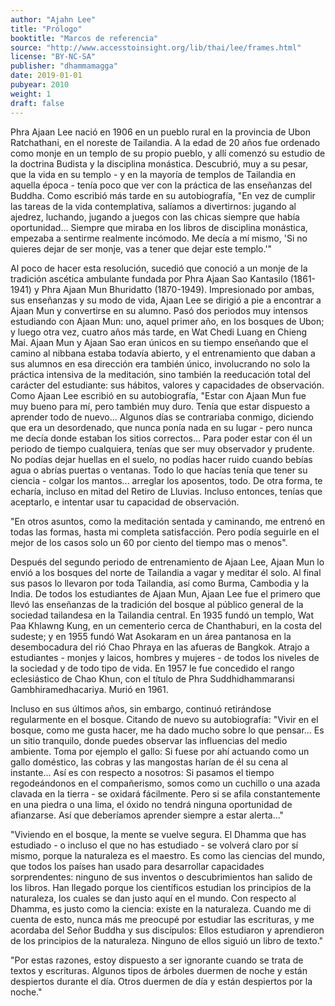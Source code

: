 ```yaml
---
author: "Ajahn Lee"
title: "Prólogo"
booktitle: "Marcos de referencia"
source: "http://www.accesstoinsight.org/lib/thai/lee/frames.html"
license: "BY-NC-SA"
publisher: "dhammamagga"
date: 2019-01-01
pubyear: 2010 
weight: 1
draft: false
---
```

Phra Ajaan Lee nació en 1906 en un pueblo rural en la provincia de Ubon Ratchathani, en el noreste de Tailandia. A la edad de 20 años fue ordenado como monje en un templo de su propio pueblo, y allí comenzó su estudio de la doctrina Budista y la disciplina monástica. Descubrió, muy a su pesar, que la vida en su templo - y en la mayoría de templos de Tailandia en aquella época - tenía poco que ver con la práctica de las enseñanzas del Buddha. Como escribió más tarde en su autobiografía, "En vez de cumplir las tareas de la vida contemplativa, salíamos a divertirnos: jugando al ajedrez, luchando, jugando a juegos con las chicas siempre que había oportunidad... Siempre que miraba en los libros de disciplina monástica, empezaba a sentirme realmente incómodo. Me decía a mí mismo, 'Si no quieres dejar de ser monje, vas a tener que dejar este templo.'"  

Al poco de hacer esta resolución, sucedió que conoció a un monje de la tradición ascética ambulante fundada por Phra Ajaan Sao Kantasilo (1861-1941) y Phra Ajaan Mun Bhuridatto (1870-1949). Impresionado por ambas, sus enseñanzas y su modo de vida, Ajaan Lee se dirigió a pie a encontrar a Ajaan Mun y convertirse en su alumno. Pasó dos periodos muy intensos estudiando con Ajaan Mun: uno, aquel primer año, en los bosques de Ubon; y luego otra vez, cuatro años más tarde, en Wat Chedi Luang en Chieng Mai. Ajaan Mun y Ajaan Sao eran únicos en su tiempo enseñando que el camino al nibbana estaba todavía abierto, y el entrenamiento que daban a sus alumnos en esa dirección era también único, involucrando no solo la práctica intensiva de la meditación, sino también la reeducación total del carácter del estudiante: sus hábitos, valores y capacidades de observación. Como Ajaan Lee escribió en su autobiografía, "Estar con Ajaan Mun fue muy bueno para mí, pero también muy duro. Tenía que estar dispuesto a aprender todo de nuevo... Algunos días se contrariaba conmigo, diciendo que era un desordenado, que nunca ponía nada en su lugar - pero nunca me decía donde estaban los sitios correctos... Para poder estar con él un periodo de tiempo cualquiera, tenías que ser muy observador y prudente. No podías dejar huellas en el suelo, no podías hacer ruido cuando bebías agua o abrías puertas o ventanas. Todo lo que hacías tenía que tener su ciencia - colgar los mantos... arreglar los aposentos, todo. De otra forma, te echaría, incluso en mitad del Retiro de Lluvias. Incluso entonces, tenías que aceptarlo, e intentar usar tu capacidad de observación.  

"En otros asuntos, como la meditación sentada y caminando, me entrenó en todas las formas, hasta mi completa satisfacción. Pero podía seguirle en el mejor de los casos solo un 60 por ciento del tiempo mas o menos".  

Después del segundo periodo de entrenamiento de Ajaan Lee, Ajaan Mun lo envió a los bosques del norte de Tailandia a vagar y meditar él solo. Al final sus pasos lo llevaron por toda Tailandia, así como Burma, Cambodia y la India. De todos los estudiantes de Ajaan Mun, Ajaan Lee fue el primero que llevó las enseñanzas de la tradición del bosque al público general de la sociedad tailandesa en la Tailandia central. En 1935 fundó un templo, Wat Paa Khlawng Kung, en un cementerio cerca de Chanthaburi, en la costa del sudeste; y en 1955 fundó Wat Asokaram en un área pantanosa en la desembocadura del rió Chao Phraya en las afueras de Bangkok. Atrajo a estudiantes - monjes y laicos, hombres y mujeres - de todos los niveles de la sociedad y de todo tipo de vida. En 1957 le fue concedido el rango eclesiástico de Chao Khun, con el título de Phra Suddhidhammaransi Gambhiramedhacariya. Murió en 1961.  

Incluso en sus últimos años, sin embargo, continuó retirándose regularmente en el bosque. Citando de nuevo su autobiografía: "Vivir en el bosque, como me gusta hacer, me ha dado mucho sobre lo que pensar... Es un sitio tranquilo, donde puedes observar las influencias del medio ambiente. Toma por ejemplo el gallo: Si fuese por ahí actuando como un gallo doméstico, las cobras y las mangostas harían de él su cena al instante... Así es con respecto a nosotros: Si pasamos el tiempo regodeándonos en el compañerismo, somos como un cuchillo o una azada clavada en la tierra - se oxidará fácilmente. Pero si se afila constantemente en una piedra o una lima, el óxido no tendrá ninguna oportunidad de afianzarse. Así que deberíamos aprender siempre a estar alerta..."  

"Viviendo en el bosque, la mente se vuelve segura. El Dhamma que has estudiado - o incluso el que no has estudiado - se volverá claro por sí mismo, porque la naturaleza es el maestro. Es como las ciencias del mundo, que todos los países han usado para desarrollar capacidades sorprendentes: ninguno de sus inventos o descubrimientos han salido de los libros. Han llegado porque los científicos estudian los principios de la naturaleza, los cuales se dan justo aquí en el mundo. Con respecto al Dhamma, es justo como la ciencia: existe en la naturaleza. Cuando me di cuenta de esto, nunca más me preocupé por estudiar las escrituras, y me acordaba del Señor Buddha y sus discípulos: Ellos estudiaron y aprendieron de los principios de la naturaleza. Ninguno de ellos siguió un libro de texto."  

"Por estas razones, estoy dispuesto a ser ignorante cuando se trata de textos y escrituras. Algunos tipos de árboles duermen de noche y están despiertos durante el día. Otros duermen de día y están despiertos por la noche."  
